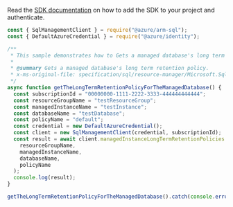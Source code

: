 Read the [SDK documentation](https://github.com/Azure/azure-sdk-for-js/blob/%40azure%2Farm-sql_9.0.1/sdk/sql/arm-sql/README.md) on how to add the SDK to your project and authenticate.

```javascript
const { SqlManagementClient } = require("@azure/arm-sql");
const { DefaultAzureCredential } = require("@azure/identity");

/**
 * This sample demonstrates how to Gets a managed database's long term retention policy.
 *
 * @summary Gets a managed database's long term retention policy.
 * x-ms-original-file: specification/sql/resource-manager/Microsoft.Sql/preview/2020-11-01-preview/examples/ManagedInstanceLongTermRetentionPolicyGet.json
 */
async function getTheLongTermRetentionPolicyForTheManagedDatabase() {
  const subscriptionId = "00000000-1111-2222-3333-444444444444";
  const resourceGroupName = "testResourceGroup";
  const managedInstanceName = "testInstance";
  const databaseName = "testDatabase";
  const policyName = "default";
  const credential = new DefaultAzureCredential();
  const client = new SqlManagementClient(credential, subscriptionId);
  const result = await client.managedInstanceLongTermRetentionPolicies.get(
    resourceGroupName,
    managedInstanceName,
    databaseName,
    policyName
  );
  console.log(result);
}

getTheLongTermRetentionPolicyForTheManagedDatabase().catch(console.error);
```
